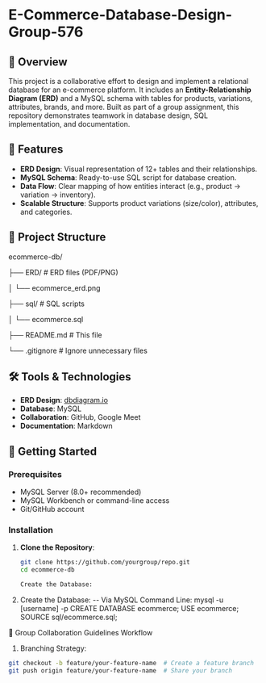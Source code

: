 # E-Commerce-Database-Design-Group-576

## 📖 Overview
This project is a collaborative effort to design and implement a relational database for an e-commerce platform. It includes an **Entity-Relationship Diagram (ERD)** and a MySQL schema with tables for products, variations, attributes, brands, and more. Built as part of a group assignment, this repository demonstrates teamwork in database design, SQL implementation, and documentation.

## 🚀 Features
- **ERD Design**: Visual representation of 12+ tables and their relationships.
- **MySQL Schema**: Ready-to-use SQL script for database creation.
- **Data Flow**: Clear mapping of how entities interact (e.g., product → variation → inventory).
- **Scalable Structure**: Supports product variations (size/color), attributes, and categories.

## 📂 Project Structure
ecommerce-db/

├── ERD/ # ERD files (PDF/PNG)

│ └── ecommerce_erd.png

├── sql/ # SQL scripts

│ └── ecommerce.sql


├── README.md # This file

└── .gitignore # Ignore unnecessary files



## 🛠️ Tools & Technologies
- **ERD Design**: [dbdiagram.io](https://dbdiagram.io)
- **Database**: MySQL
- **Collaboration**: GitHub, Google Meet
- **Documentation**: Markdown



## 🚨 Getting Started

### Prerequisites
- MySQL Server (8.0+ recommended)
- MySQL Workbench or command-line access
- Git/GitHub account

### Installation
1. **Clone the Repository**:
   ```bash
   git clone https://github.com/yourgroup/repo.git
   cd ecommerce-db

   Create the Database:
2. Create the Database:
-- Via MySQL Command Line:
mysql -u [username] -p
CREATE DATABASE ecommerce;
USE ecommerce;
SOURCE sql/ecommerce.sql;

👥 Group Collaboration Guidelines
Workflow
1. Branching Strategy:

 ```bash
git checkout -b feature/your-feature-name  # Create a feature branch
git push origin feature/your-feature-name  # Share your branch


